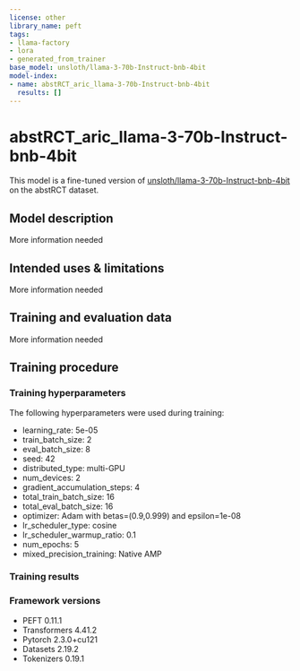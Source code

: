 ```yaml
---
license: other
library_name: peft
tags:
- llama-factory
- lora
- generated_from_trainer
base_model: unsloth/llama-3-70b-Instruct-bnb-4bit
model-index:
- name: abstRCT_aric_llama-3-70b-Instruct-bnb-4bit
  results: []
---
```


<!-- This model card has been generated automatically according to the information the Trainer had access to. You
should probably proofread and complete it, then remove this comment. -->

# abstRCT_aric_llama-3-70b-Instruct-bnb-4bit

This model is a fine-tuned version of [unsloth/llama-3-70b-Instruct-bnb-4bit](https://huggingface.co/unsloth/llama-3-70b-Instruct-bnb-4bit) on the abstRCT dataset.

## Model description

More information needed

## Intended uses & limitations

More information needed

## Training and evaluation data

More information needed

## Training procedure

### Training hyperparameters

The following hyperparameters were used during training:
- learning_rate: 5e-05
- train_batch_size: 2
- eval_batch_size: 8
- seed: 42
- distributed_type: multi-GPU
- num_devices: 2
- gradient_accumulation_steps: 4
- total_train_batch_size: 16
- total_eval_batch_size: 16
- optimizer: Adam with betas=(0.9,0.999) and epsilon=1e-08
- lr_scheduler_type: cosine
- lr_scheduler_warmup_ratio: 0.1
- num_epochs: 5
- mixed_precision_training: Native AMP

### Training results



### Framework versions

- PEFT 0.11.1
- Transformers 4.41.2
- Pytorch 2.3.0+cu121
- Datasets 2.19.2
- Tokenizers 0.19.1